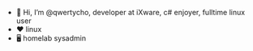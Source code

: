 - 👋 Hi, I’m @qwertycho, developer at iXware, c# enjoyer, fulltime linux user
- ❤️ linux
- 🖥️ homelab sysadmin

<!---
qwertycho/qwertycho is a ✨ special ✨ repository because its `README.md` (this file) appears on your GitHub profile.
You can click the Preview link to take a look at your changes.
--->
